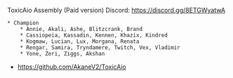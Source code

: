 
ToxicAio Assembly (Paid version) 
Discord: https://discord.gg/8ETGWyatwA

    * Champion
        * Annie, Akali, Ashe, Blitzcrank, Brand
        * Cassiopeia, Kassadin, Kennen, Khazix, Kindred
        * Kogmaw, Lucian, Lux, Morgana, Renata
        * Rengar, Samira, Tryndamere, Twitch, Vex, Vladimir
        * Yone, Zeri, Ziggs, Akshan

* https://github.com/AkaneV2/ToxicAio
